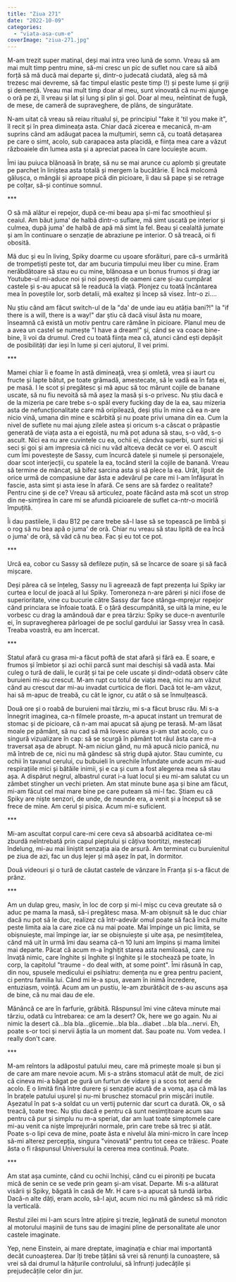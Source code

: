 ```yaml
---
title: "Ziua 271"
date: "2022-10-09"
categories: 
  - "viata-asa-cum-e"
coverImage: "ziua-271.jpg"
---
```


M-am trezit super matinal, deși mai intra vreo lună de somn. Vreau să am mai mult timp pentru mine, să-mi cresc un pic de suflet nou care să aibă forță să mă ducă mai departe și, dintr-o judecată ciudată, aleg să mă trezesc mai devreme, să fac timpul elastic peste timp (!) și peste lume și griji și demență. Vreau mai mult timp doar al meu, sunt vinovată că nu-mi ajunge o oră pe zi, îl vreau și lat și lung și plin și gol. Doar al meu, neîntinat de fugă, de mese, de cameră de supraveghere, de plâns, de singurătate.

N-am uitat că vreau să reiau ritualul și, pe principiul "fake it 'til you make it", îl recit și în prea dimineața asta. Chiar dacă zicerea e mecanică, m-am suprins când am adăugat pacea la mulțumiri, semn că, cu toată detașarea pe care o simt, acolo, sub carapacea asta placidă, e ființa mea care a văzut războaiele din lumea asta și a apreciat pacea în care locuiește acum. 

Îmi iau puiuca blănoasă în brațe, să nu se mai arunce cu aplomb și greutate pe parchet în liniștea asta totală și mergem la bucătărie. E încă molcomă gălușca, o mângâi și aproape pică din picioare, îi dau să pape și se retrage pe colțar, să-și continue somnul.

\*\*\*

O să mă alătur ei repejor, după ce-mi beau apa și-mi fac smoothieul și ceaiul. Am băut juma' de halbă dintr-o suflare, mă simt uscată pe interior și culmea, după juma' de halbă de apă mă simt la fel. Beau și cealaltă jumate și am în continuare o senzație de abraziune pe interior. O să treacă, oi fi obosită.

Mă duc și eu în living, Spiky doarme cu ușoare sforăituri, pare că-s urmărită de trompetiști peste tot, dar am bucuria timpului meu liber cu mine. Eram nerăbdătoare să stau eu cu mine, blănoasa e un bonus frumos și drag iar Youtube-ul mi-aduce noi și noi povești de oameni care și-au cumpărat castele și s-au apucat să le readucă la viață. Plonjez cu toată încântarea mea în poveștile lor, sorb detalii, mă exaltez și încep să visez. Într-o zi….

Nu știu când am făcut switch-ul de la "da' de unde iau eu atâția bani?!" la "if there is a will, there is a way!" dar știu că dacă visul ăsta nu moare, înseamnă că există un motiv pentru care rămâne în picioare. Planul meu de a avea un castel se numește "I have a dream!" și, când se va coace bine-bine, îi voi da drumul. Cred cu toată ființa mea că, atunci când ești depășit de posibilități dar ieși în lume și ceri ajutorul, îl vei primi. 

\*\*\*

Mamei chiar îi e foame în astă dimineață, vrea și omletă, vrea și iaurt cu fructe și lapte bătut, pe toate grămadă, amestecate, să le vadă ea în fața ei, pe masă. I le scot și pregătesc și mă apuc să toc mărunt cojile de banane uscate, să nu fiu nevoită să mă așez la masă și s-o privesc. Nu știu dacă e de la mizeria pe care trebe s-o spăl every fucking day de la ea, sau mizeria asta de nefuncționalitate care mă oripilează, deși știu în mine că ea n-are nicio vină, umana din mine e scârbită și nu poate privi umana din ea. Cum la nivel de suflete nu mai ajung zilele astea și oricum s-a căscat o prăpastie generată de viața asta a ei egoistă, nu mă pot aduna să stau, s-o văd, s-o ascult. Nici ea nu are cuvintele cu ea, ochii ei, cândva superbi, sunt mici și seci și goi și am impresia că nici nu văd altceva decât ce vor ei. O ascult cum îmi povestește de Sassy, cum încurcă datele și numele și personajele, doar scot interjecții, cu spatele la ea, tocând steril la cojile de banană. Vreau să termine de mâncat, să bifez sarcina asta și să plece la ea. Urât, lipsit de orice urmă de compasiune dar ăsta e adevărul pe care mi l-am înfășurat în fascie, asta simt și asta iese în afară. Ce sens are să fardez o realitate? Pentru cine și de ce? Vreau să articulez, poate făcând asta mă scot un strop din ne-simțirea în care mi se afundă picioarele de suflet ca-ntr-o mocirlă împuțită.

Îi dau pastilele, îi dau B12 pe care trebe să-l lase să se topească pe limbă și o rog să nu bea apă o juma' de oră. Chiar nu vreau să stau lipită de ea încă o juma' de oră, să văd că nu bea. Fac și eu tot ce pot.

\*\*\*

Urcă ea, cobor cu Sassy să defileze puțin, să se încarce de soare și să facă mișcare.

Deși părea că se înțeleg, Sassy nu îi agreează de fapt prezența lui Spiky iar curtea e locul de joacă al lui Spiky. Tomeroneza n-are păreri și nici ifose de superioritate, vine cu bucurie către Sassy dar face stânga-mprejur repejor când princiara se înfoaie toată. E o țâră descumpănită, se uită la mine, eu le vorbesc cu drag la amândouă dar e prea târziu: Spiky se duce-n aventurile ei, în supravegherea pârloagei de pe soclul gardului iar Sassy vrea în casă. Treaba voastră, eu am încercat.

\*\*\*

Statul afară cu grasa mi-a făcut poftă de stat afară și fără ea. E soare, e frumos și îmbietor și azi ochii parcă sunt mai deschiși să vadă asta. Mai culeg o tură de dalii, le curăț și tai pe cele uscate și dindr-odată observ câte buruieni mi-au crescut. M-am rupt cu totul de viața mea, nici nu am văzut când au crescut dar mi-au invadat curticica de flori. Dacă tot le-am văzut, hai să m-apuc de treabă, cu cât le ignor, cu atât o să se înmulțească. 

Două ore și o roabă de buruieni mai târziu, mi s-a făcut brusc rău. Mi s-a înnegrit imaginea, ca-n filmele proaste, m-a apucat instant un tremurat de stomac și de picioare, că n-am mai apucat să ajung pe terasă. M-am lăsat moale pe pământ, să nu cad să mă lovesc aiurea și-am stat acolo, cu o singură vizualizare în cap: să se scurgă în pământ tot răul ăsta care m-a traversat așa de abrupt. N-am niciun gând, nu mă apucă nicio panică, nu mă întreb de ce, nici nu mă gândesc să strig după ajutor. Stau cuminte, cu ochii în tavanul cerului, cu bubuieli în urechile înfundate unde acum mi-aud respirațiile mici și bătăile inimii, și e ca și cum a fost alegerea mea să stau așa. A dispărut negrul, albastrul curat i-a luat locul și eu mi-am salutat cu un zâmbet stingher un vechi prieten. Am stat minute bune așa și bine am făcut, mi-am făcut cel mai mare bine pe care puteam să mi-l fac. Știam eu că Spiky are niște senzori, de unde, de neunde era, a venit și a început să se frece de mine. Am cerul și pisica. Acum mi-e suficient.

\*\*\*

Mi-am ascultat corpul care-mi cere ceva să absoarbă aciditatea ce-mi zburdă neîntrebată prin capul pieptului și câțiva toortitzi, mestecați îndelung, mi-au mai liniștit senzația aia de arsură. Am terminat cu buruienitul pe ziua de azi, fac un duș lejer și mă așez în pat, în dormitor. 

Două videouri și o tură de căutat castele de vânzare în Franța și s-a făcut de prânz.

\*\*\*

Am un dulap greu, masiv, în loc de corp și mi-l mișc cu ceva greutate să o aduc pe mama la masă, să-i pregătesc masa. M-am obișnuit să le duc chiar dacă nu pot să le duc, realizez că într-adevăr omul poate să facă încă multe peste limita aia la care zice că nu mai poate. Mai împinge un pic limita, se obișnuiește, mai împinge iar, iar se obișnuiește și uite așa, pe nesimțitelea, cănd mă uit în urmă îmi dau seama că-n 10 luni am împins și mama limitei mai departe. Păcat că acum m-a înghițit starea asta nemiloasă, care nu învață nimic, care înghite și înghite și înghite și le stochează pe toate, în corp, la capitolul "traume - do deal with, at some point". Îmi răsună în cap, din nou, spusele medicului ei psihiatru: demența nu e grea pentru pacient, ci pentru familia lui. Când mi le-a spus, aveam în inimă încredere, entuziasm, voință. Acum am un pustiu, le-am zburătăcit de s-au ascuns așa de bine, că nu mai dau de ele.

Mănâncă ce are în farfurie, grăbită. Răspunsul îmi vine câteva minute mai târziu, odată cu întrebarea: ce am la desert? Ok, here we go again. Nu ai nimic la desert că…bla bla…glicemie…bla bla…diabet …bla bla…nervi. Eh, poate s-or toci și nervii ăștia la un moment dat. Sau poate nu. Vom vedea. I really don't care.

\*\*\*

M-am reîntors la adăpostul patului meu, care mă primește moale și bun și de care am mare nevoie acum. Mi s-a strâns stomacul atât de mult, de zici că cineva mi-a băgat pe gură un furtun de vidare și a scos tot aerul de acolo. E o limită fină între durere și senzație acută de a voma, așa că mă las în brațele patului ușurel și nu-mi bruschez stomacul prin mișcări inutile. Așezatul în pat s-a soldat cu un vertij puternic dar scurt ca durată. Ok, o să treacă, toate trec. Nu știu dacă e pentru că sunt nesimțitoare acum sau pentru că pur și simplu nu m-a speriat, dar am luat toate simptomele care mi-au venit ca niște împrejurări normale, prin care trebe să trec și atât. Poate s-o lipi ceva de mine, poate ăsta e nivelul ăla mini-micro în care încep să-mi alterez percepția, singura "vinovată" pentru tot ceea ce trăiesc. Poate ăsta o fi răspunsul Universului la cererea mea continuă. Poate.

\*\*\*

Am stat așa cuminte, când cu ochii închiși, când cu ei pironiți pe bucata mică de senin ce se vede prin geam și-am visat. Departe. Mi s-a alăturat visării și Spiky, băgată în casă de Mr. H care s-a apucat să tundă iarba. Dacă-n alte dăți, eram acolo, să-l ajut, acum nici nu mă gândesc să mă ridic la verticală.

Restul zilei mi l-am scurs între ațipire și trezie, legănată de sunetul monoton al motorului mașinii de tuns sau de imagini pline de personalitate ale unor castele imaginate. 

Yep, nene Einstein, ai mare dreptate, imaginația e chiar mai importantă decât cunoașterea. Dar îți trebe țâțâni să vrei să renunți la cunoaștere, să vrei să dai drumul la hățurile controlului, să înfrunți judecățile și prejudecățile celor din jur.
